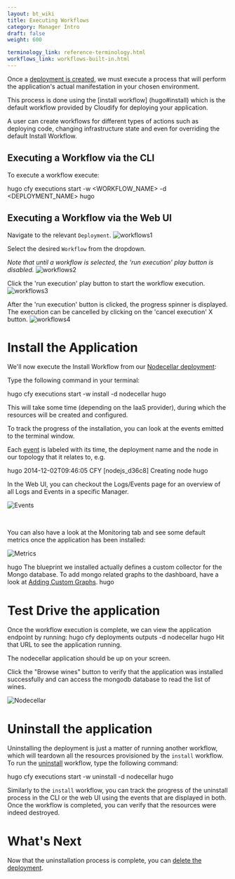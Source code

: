 ```yaml
---
layout: bt_wiki
title: Executing Workflows
category: Manager Intro
draft: false
weight: 600

terminology_link: reference-terminology.html
workflows_link: workflows-built-in.html
---
```


Once a [deployment is created](getting-started-create-deployment.html), we must execute a process that will perform the application's actual manifestation in your chosen environment.

This process is done using the [install workflow] (hugo#install) which is the default workflow provided by Cloudify for deploying your application.

A user can create workflows for different types of actions such as deploying code, changing infrastructure state and even for overriding the default Install Workflow.


## Executing a Workflow via the CLI

To execute a workflow execute:

hugo
cfy executions start -w <WORKFLOW_NAME> -d <DEPLOYMENT_NAME>
hugo


## Executing a Workflow via the Web UI

Navigate to the relevant `Deployment`.
![workflows1](hugo)

Select the desired `Workflow` from the dropdown.

*Note that until a workflow is selected, the 'run execution' play button is disabled.*
![workflows2](hugo)

Click the 'run execution' play button to start the workflow execution.
![workflows3](hugo)

After the 'run execution' button is clicked, the progress spinner is displayed. The execution can be cancelled by clicking on the 'cancel execution' X button.
 ![workflows4](hugo)

# Install the Application

We'll now execute the Install Workflow from our [Nodecellar deployment](getting-started-create-deployment.html#actionable-create-a-deployment):

Type the following command in your terminal:

hugo
cfy executions start -w install -d nodecellar
hugo

This will take some time (depending on the IaaS provider), during which the resources will be created and configured.

To track the progress of the installation, you can look at the events emitted to the terminal window.

Each [event](hugo#event) is labeled with its time,
the deployment name and the node in our topology that it relates to, e.g.

hugo
2014-12-02T09:46:05 CFY <nodecellar> [nodejs_d36c8] Creating node
hugo

In the Web UI, you can checkout the Logs/Events page for an overview of all Logs and Events in a specific Manager.

![Events](hugo)

<br>

You can also have a look at the Monitoring tab and see some default metrics once the application has been installed:

![Metrics](hugo)

hugo
The blueprint we installed actually defines a custom collector for the Mongo database.
To add mongo related graphs to the dashboard, have a look at [Adding Custom Graphs](hugo).
hugo

# Test Drive the application

Once the workflow execution is complete, we can view the application endpoint by running:
hugo
cfy deployments outputs -d nodecellar
hugo
Hit that URL to see the application running.

The nodecellar application should be up on your screen.

Click the "Browse wines" button to verify that the application was installed successfully
and can access the mongodb database to read the list of wines.

![Nodecellar](hugo)

# Uninstall the application

Uninstalling the deployment is just a matter of running another workflow, which will teardown all the resources provisioned by the `install` workflow.
To run the [uninstall](hugo#uninstall) workflow, type the following command:

hugo
cfy executions start -w uninstall -d nodecellar
hugo

Similarly to the `install` workflow, you can track the progress of the
uninstall process in the CLI or the web UI using the events that are displayed in both.
Once the workflow is completed, you can verify that the resources were indeed destroyed.

# What's Next

Now that the uninstallation process is complete, you can [delete the deployment](getting-started-delete-deployment.html).
